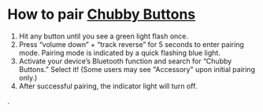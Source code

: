 # How to pair [Chubby Buttons](https://www.chubbybuttons.io/) 
  1. Hit any button until you see a green light flash once.
  2. Press “volume down” + “track reverse” for 5 seconds to enter pairing mode. Pairing mode is indicated by a quick flashing blue light.
  3. Activate your device’s Bluetooth function and search for “Chubby Buttons.” Select it! (Some users may see "Accessory" upon initial pairing only.)
  4. After successful pairing, the indicator light will turn off.

.